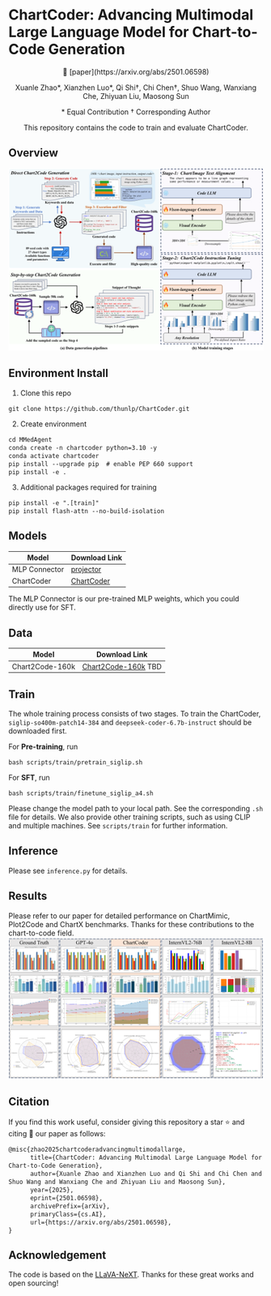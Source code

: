 # ChartCoder: Advancing Multimodal Large Language Model for Chart-to-Code Generation


<div align="center">
📑 [paper](https://arxiv.org/abs/2501.06598)

Xuanle Zhao*, Xianzhen Luo*, Qi Shi†, Chi Chen†, Shuo Wang, Wanxiang Che, Zhiyuan Liu, Maosong Sun

\* Equal Contribution 
† Corresponding Author

This repository contains the code to train and evaluate ChartCoder.
</div>

## Overview

![main](fig/main.png)

## Environment Install
1. Clone this repo
```
git clone https://github.com/thunlp/ChartCoder.git
```
2.  Create environment
```
cd MMedAgent
conda create -n chartcoder python=3.10 -y
conda activate chartcoder
pip install --upgrade pip  # enable PEP 660 support
pip install -e .
```
3. Additional packages required for training
```
pip install -e ".[train]"
pip install flash-attn --no-build-isolation
```

## Models
|  Model   | Download Link  |
|  ----  | ----  |
| MLP Connector |  [projector](https://drive.google.com/file/d/1S_LwG65TIz_miW39rFPhuEAb5ClgopYi/view?usp=drive_link)  |
| ChartCoder  |  [ChartCoder](https://huggingface.co/xxxllz/ChartCoder)  |

The MLP Connector is our pre-trained MLP weights, which you could directly use for SFT.

## Data
|  Model   | Download Link  |
|  ----  | ----  |
|Chart2Code-160k  | [Chart2Code-160k](https://huggingface.co/datasets/xxxllz/Chart2Code-160k) TBD|


## Train
The whole training process consists of two stages. To train the ChartCoder, ```siglip-so400m-patch14-384``` and ```deepseek-coder-6.7b-instruct``` should be downloaded first.

For **Pre-training**, run
```
bash scripts/train/pretrain_siglip.sh
```
For **SFT**, run 
```
bash scripts/train/finetune_siglip_a4.sh
```
Please change the model path to your local path. See the corresponding ```.sh ``` file for details. We also provide other training scripts, such as using CLIP and multiple machines. See ``` scripts/train ``` for further information.

## Inference
Please see ```inference.py``` for details.

## Results
Please refer to our paper for detailed performance on ChartMimic, Plot2Code and ChartX benchmarks. Thanks for these contributions to the chart-to-code field.
![results](fig/results.png)

## Citation
If you find this work useful, consider giving this repository a star ⭐️ and citing 📝 our paper as follows:
```
@misc{zhao2025chartcoderadvancingmultimodallarge,
      title={ChartCoder: Advancing Multimodal Large Language Model for Chart-to-Code Generation}, 
      author={Xuanle Zhao and Xianzhen Luo and Qi Shi and Chi Chen and Shuo Wang and Wanxiang Che and Zhiyuan Liu and Maosong Sun},
      year={2025},
      eprint={2501.06598},
      archivePrefix={arXiv},
      primaryClass={cs.AI},
      url={https://arxiv.org/abs/2501.06598}, 
}
```

## Acknowledgement
The code is based on the [LLaVA-NeXT](https://github.com/LLaVA-VL/LLaVA-NeXT). Thanks for these great works and open sourcing!
